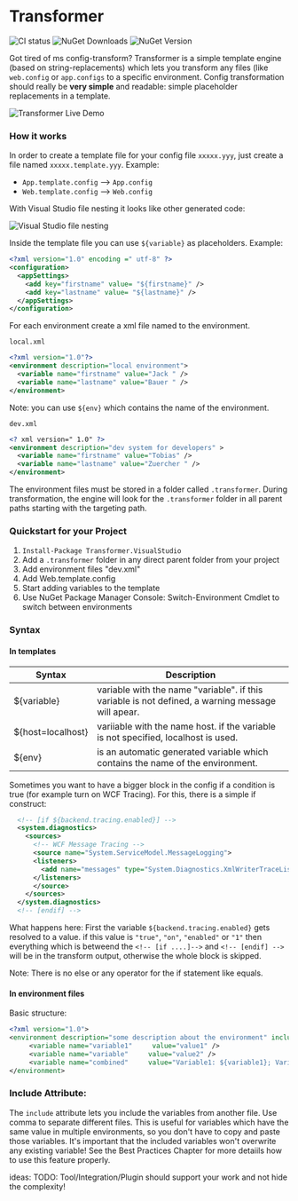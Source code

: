 Transformer
===========

![CI status](http://img.shields.io/teamcity/http/powerdeploy-buildserver.cloudapp.net/e/Transformer_CI.svg) ![NuGet Downloads](http://img.shields.io/nuget/dt/Transformer.VisualStudio.svg) ![NuGet Version](http://img.shields.io/nuget/v/Transformer.VisualStudio.svg)

Got tired of ms config-transform? Transformer is a simple template engine (based on string-replacements) which lets you transform any files (like `web.config` or `app.configs` to a specific environment. Config transformation should really be **very simple** and readable: simple placeholder replacements in a template.

![Transformer Live Demo](https://raw.githubusercontent.com/tobiaszuercher/transformer/master/doc/images/transformer-demo.gif)

### How it works
In order to create a template file for your config file `xxxxx.yyy`, just create a file named `xxxxx.template.yyy`.
Example:
* `App.template.config`   --> `App.config`
* `Web.template.config`  --> `Web.config`

With Visual Studio file nesting it looks like other generated code: 

![Visual Studio file nesting](https://raw.githubusercontent.com/tobiaszuercher/transformer/master/doc/images/template_nesting.png)

Inside the template file you can use `${variable}` as placeholders. Example:

```xml
<?xml version="1.0" encoding =" utf-8" ?>
<configuration>
  <appSettings>
    <add key="firstname" value= "${firstname}" />
    <add key="lastname" value= "${lastname}" />
  </appSettings>
</configuration>
```

For each environment create a xml file named to the environment.

`local.xml`

```xml
<?xml version="1.0"?>
<environment description="local environment">
  <variable name="firstname" value="Jack " />
  <variable name="lastname" value="Bauer " />
</environment>
```

Note: you can use `${env}` which contains the name of the environment.

`dev.xml`
```xml
<? xml version=" 1.0" ?>
<environment description="dev system for developers" >
  <variable name="firstname" value="Tobias" />
  <variable name="lastname" value="Zuercher " />
</environment>
```

The environment files must be stored in a folder called `.transformer`. During transformation, the engine will look for the `.transformer` folder in all parent paths starting with the targeting path.

### Quickstart for your Project
  1. `Install-Package Transformer.VisualStudio`
  2. Add a `.transformer` folder in any direct parent folder from your project
  3. Add environment files "dev.xml"
  4. Add Web.template.config
  5. Start adding variables to the template
  6. Use NuGet Package Manager Console: Switch-Environment Cmdlet to switch between environments

### Syntax

#### In templates

| Syntax            | Description                                                                                       |
| -------------     | -------------                                                                                     |
| ${variable}       | variable with the name "variable". if this variable is not defined, a warning message will apear. |
| ${host=localhost} | variiable with the name host. if the variable is not specified, localhost is used.                |
| ${env}            | is an automatic generated variable which contains the name of the environment.                    |

Sometimes you want to have a bigger block in the config if a condition is true (for example turn on WCF Tracing). For this, there is a simple if construct:

```xml
  <!-- [if ${backend.tracing.enabled}] -->
  <system.diagnostics>
    <sources>
      <!-- WCF Message Tracing -->
      <source name="System.ServiceModel.MessageLogging">
      <listeners>
        <add name="messages" type="System.Diagnostics.XmlWriterTraceListener" initializeData="${log.path}WCF_MessageLogging.svclog"/>
      </listeners>
      </source>
    </sources>
  </system.diagnostics>
  <!-- [endif] -->
```

What happens here:
First the variable `${backend.tracing.enabled}` gets resolved to a value. if this value is `"true"`, `"on"`, `"enabled"` or `"1"` then everything which is betweend the `<!-- [if ....]-->` and `<!-- [endif] -->` will be in the transform output, otherwise the whole block is skipped.

Note: There is no else or any operator for the if statement like equals.

#### In environment files
Basic structure:

```xml
<?xml version="1.0">
<environment description="some description about the environment" include="common.xml">
     <variable name="variable1"     value="value1" />
     <variable name="variable"     value="value2" />
     <variable name="combined"     value="Variable1: ${variable1}; Variable2: ${variable2}" />
</environment>
```

### Include Attribute:
The `include` attribute lets you include the variables from another file. Use comma to separate different files. This is useful for variables which have the same value in multiple environments, so you don't have to copy and paste those variables. It's important that the included variables won't overwrite any existing variable! See the Best Practices Chapter for more detaiils how to use this feature properly.

ideas: 
TODO: Tool/Integration/Plugin should support your work and not hide the complexity!
